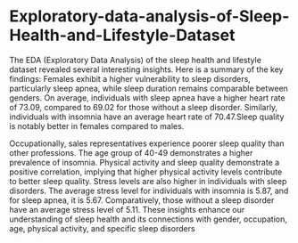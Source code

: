 # Exploratory-data-analysis-of-Sleep-Health-and-Lifestyle-Dataset
The EDA (Exploratory Data Analysis) of the sleep health and lifestyle dataset revealed several interesting insights. Here is a summary of the key findings: Females exhibit a higher vulnerability to sleep disorders, particularly sleep apnea, while sleep duration remains comparable between genders. On average, individuals with sleep apnea have a higher heart rate of 73.09, compared to 69.02 for those without a sleep disorder. Similarly, individuals with insomnia have an average heart rate of 70.47.Sleep quality is notably better in females compared to males.

Occupationally, sales representatives experience poorer sleep quality than other professions. The age group of 40-49 demonstrates a higher prevalence of insomnia. Physical activity and sleep quality demonstrate a positive correlation, implying that higher physical activity levels contribute to better sleep quality. Stress levels are also higher in individuals with sleep disorders. The average stress level for individuals with insomnia is 5.87, and for sleep apnea, it is 5.67. Comparatively, those without a sleep disorder have an average stress level of 5.11. These insights enhance our understanding of sleep health and its connections with gender, occupation, age, physical activity, and specific sleep disorders
